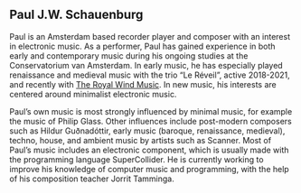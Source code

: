 ## Paul J.W. Schauenburg

Paul is an Amsterdam based recorder player and composer with an interest in electronic music. As a performer, Paul has gained experience in both early and contemporary music during his ongoing studies at the Conservatorium van Amsterdam. In early music, he has especially played renaissance and medieval music with the trio “Le Réveil”, active 2018-2021, and recently with [The Royal Wind Music](https://www.royalwindmusic.org). In new music, his interests are centered around minimalist electronic music.

Paul’s own music is most strongly influenced by minimal music, for example the music of Philip Glass. Other influences include post-modern composers such as Hildur Guðnadóttir, early music (baroque, renaissance, medieval), techno, house, and ambient music by artists such as Scanner. Most of Paul’s music includes an electronic component, which is usually made with the programming language SuperCollider. He is currently working to improve his knowledge of computer music and programming, with the help of his composition teacher Jorrit Tamminga.
